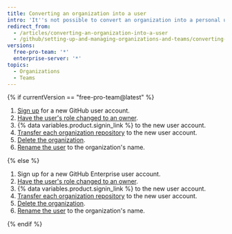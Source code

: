 ```yaml
---
title: Converting an organization into a user
intro: 'It''s not possible to convert an organization into a personal user account, but you can create a new user account and transfer the organization''s repositories to it.'
redirect_from:
  - /articles/converting-an-organization-into-a-user
  - /github/setting-up-and-managing-organizations-and-teams/converting-an-organization-into-a-user
versions:
  free-pro-team: '*'
  enterprise-server: '*'
topics:
  - Organizations
  - Teams
---
```


{% if currentVersion == "free-pro-team@latest" %}

1. [Sign up](/articles/signing-up-for-a-new-github-account) for a new GitHub user account.
2. [Have the user's role changed to an owner](/articles/changing-a-person-s-role-to-owner).
3. {% data variables.product.signin_link %} to the new user account.
4. [Transfer each organization repository](/articles/how-to-transfer-a-repository) to the new user account.
5. [Delete the organization](/articles/deleting-an-organization-account).
6. [Rename the user](/articles/changing-your-github-username) to the organization's name.

{% else %}

1. Sign up for a new GitHub Enterprise user account.
2. [Have the user's role changed to an owner](/articles/changing-a-person-s-role-to-owner).
3. {% data variables.product.signin_link %} to the new user account.
4. [Transfer each organization repository](/articles/how-to-transfer-a-repository) to the new user account.
5. [Delete the organization](/articles/deleting-an-organization-account).
6. [Rename the user](/articles/changing-your-github-username) to the organization's name.

{% endif %}
